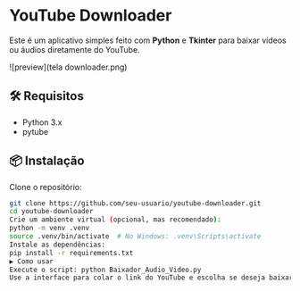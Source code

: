 # YouTube Downloader

Este é um aplicativo simples feito com **Python** e **Tkinter** para baixar vídeos ou áudios diretamente do YouTube.

![preview](tela downloader.png)


## 🛠 Requisitos

- Python 3.x
- pytube

## 📦 Instalação

Clone o repositório:
```bash
git clone https://github.com/seu-usuario/youtube-downloader.git
cd youtube-downloader
Crie um ambiente virtual (opcional, mas recomendado):
python -m venv .venv
source .venv/bin/activate  # No Windows: .venv\Scripts\activate
Instale as dependências:
pip install -r requirements.txt
▶️ Como usar
Execute o script: python Baixador_Audio_Video.py
Use a interface para colar o link do YouTube e escolha se deseja baixar vídeo ou áudio.
